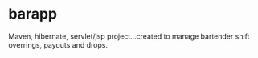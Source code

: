 barapp
======

Maven, hibernate, servlet/jsp project...created to manage bartender shift overrings, payouts and drops.
